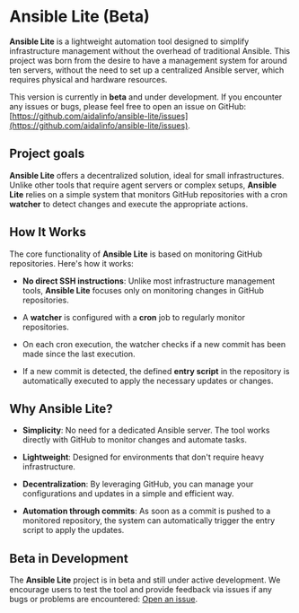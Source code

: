 # Ansible Lite (Beta)

**Ansible Lite** is a lightweight automation tool designed to simplify infrastructure management without the overhead of traditional Ansible. This project was born from the desire to have a management system for around ten servers, without the need to set up a centralized Ansible server, which requires physical and hardware resources.

This version is currently in **beta** and under development. If you encounter any issues or bugs, please feel free to open an issue on GitHub: [https://github.com/aidalinfo/ansible-lite/issues](https://github.com/aidalinfo/ansible-lite/issues).

## Project goals

**Ansible Lite** offers a decentralized solution, ideal for small infrastructures. Unlike other tools that require agent servers or complex setups, **Ansible Lite** relies on a simple system that monitors GitHub repositories with a cron **watcher** to detect changes and execute the appropriate actions.

## How It Works

The core functionality of **Ansible Lite** is based on monitoring GitHub repositories. Here's how it works:

- **No direct SSH instructions**: Unlike most infrastructure management tools, **Ansible Lite** focuses only on monitoring changes in GitHub repositories.

- A **watcher** is configured with a **cron** job to regularly monitor repositories.

- On each cron execution, the watcher checks if a new commit has been made since the last execution.

- If a new commit is detected, the defined **entry script** in the repository is automatically executed to apply the necessary updates or changes.

## Why Ansible Lite?

- **Simplicity**: No need for a dedicated Ansible server. The tool works directly with GitHub to monitor changes and automate tasks.

- **Lightweight**: Designed for environments that don't require heavy infrastructure.

- **Decentralization**: By leveraging GitHub, you can manage your configurations and updates in a simple and efficient way.

- **Automation through commits**: As soon as a commit is pushed to a monitored repository, the system can automatically trigger the entry script to apply the updates.

## Beta in Development

The **Ansible Lite** project is in beta and still under active development. We encourage users to test the tool and provide feedback via issues if any bugs or problems are encountered: [Open an issue](https://github.com/aidalinfo/ansible-lite/issues).
